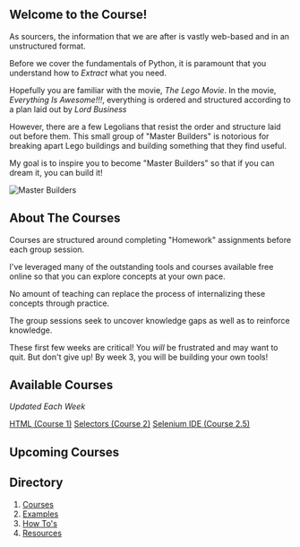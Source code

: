 ## Welcome to the Course!
As sourcers, the information that we are after is vastly web-based and in an unstructured format.

Before we cover the fundamentals of Python, it is paramount that you understand how to *Extract* what you need.

Hopefully you are familiar with the movie, *The Lego Movie*. In the movie, *Everything Is Awesome!!!*, everything is 
ordered and structured according to a plan laid out by *Lord Business*

However, there are a few Legolians that resist the order and structure laid out before them. This small group of 
"Master Builders" is notorious for breaking apart Lego buildings and building something that they find useful.

My goal is to inspire you to become "Master Builders" so that if you can dream it, you can build it!

![Master Builders](https://peopledotcom.files.wordpress.com/2016/08/lego-movie-600.jpg)

## About The Courses
Courses are structured around completing "Homework" assignments before each group session. 

I've leveraged many of the outstanding tools and courses available free online so that you can explore concepts at your own pace.

No amount of teaching can replace the process of internalizing these concepts through practice.

The group sessions seek to uncover knowledge gaps as well as to reinforce knowledge.

These first few weeks are critical! You *will* be frustrated and may want to quit. But don't give up! By week 3, you will 
be building your own tools! 

## Available Courses
*Updated Each Week*

[HTML (Course 1)](https://github.com/estasney/Master_Builders/blob/master/Courses/Lesson%201%20-%20HTML.md)
[Selectors (Course 2)](https://github.com/estasney/Master_Builders/blob/master/Courses/Lesson%202%20-%20Selectors.md)
[Selenium IDE (Course 2.5)](https://github.com/estasney/Master_Builders/blob/master/Courses/Lesson%202.5%20-%20Selenium%20IDE.md)

## Upcoming Courses

## Directory

1. [Courses](https://github.com/estasney/Master_Builders/tree/master/Courses)
2. [Examples](https://github.com/estasney/Master_Builders/tree/master/Examples)
3. [How To's](https://github.com/estasney/Master_Builders/tree/master/How%20To's)
4. [Resources](https://github.com/estasney/Master_Builders/tree/master/Resources)


